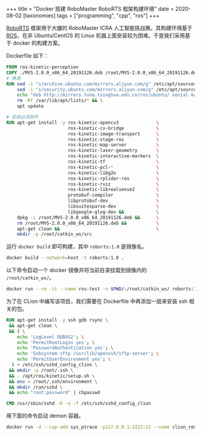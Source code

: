 +++
title = "Docker 搭建 RoboMaster RoboRTS 框架构建环境"
date = 2020-08-02
[taxonomies]
tags = ["programming", "cpp", "ros"]
+++

[RoboRTS] 框架用于大疆的 RoboMaster ICRA 人工智能挑战赛。其构建环境基于 [ROS]，在非 Ubuntu/CentOS 的 Linux 机器上面安装较为困难。于是我们采用基于 docker 的构建方案。

<!-- more -->
Dockerfile 如下：

```dockerfile
FROM ros:kinetic-perception
COPY ./MVS-2.0.0_x86_64_20191126.deb /root/MVS-2.0.0_x86_64_20191126.deb
# 换源
RUN sed -i "s/archive.ubuntu.com/mirrors.aliyun.com/g" /etc/apt/sources.list && \
    sed -i "s/security.ubuntu.com/mirrors.aliyun.com/g" /etc/apt/sources.list && \
    echo "deb http://mirrors.tuna.tsinghua.edu.cn/ros/ubuntu/ xenial main" > /etc/apt/sources.list.d/ros1-latest.list && \
    rm -Rf /var/lib/apt/lists/* && \
    apt update

# 安装必须软件
RUN apt-get install -y ros-kinetic-opencv3              \
                       ros-kinetic-cv-bridge            \
                       ros-kinetic-image-transport      \
                       ros-kinetic-stage-ros            \
                       ros-kinetic-map-server           \
                       ros-kinetic-laser-geometry       \
                       ros-kinetic-interactive-markers  \
                       ros-kinetic-tf                   \
                       ros-kinetic-pcl-*                \
                       ros-kinetic-libg2o               \
                       ros-kinetic-rplidar-ros          \
                       ros-kinetic-rviz                 \
                       ros-kinetic-librealsense2        \
                       protobuf-compiler                \
                       libprotobuf-dev                  \
                       libsuitesparse-dev               \
                       libgoogle-glog-dev &&            \
    dpkg -i /root/MVS-2.0.0_x86_64_20191126.deb &&      \
    rm /root/MVS-2.0.0_x86_64_20191126.deb &&           \
    apt-get clean &&                                    \
    mkdir -p /root/catkin_ws/src
```

运行 `docker build` 即可构建，其中 `roborts:1.0` 是镜像名。

```sh
docker build --network=host -t roborts:1.0 .
```

以下命令启动一个 docker 镜像并将当前目录挂载到镜像内的 `/root/catkin_ws/`。

```sh
docker run --rm -it --name ros-test -v $PWD/:/root/catkin_ws/ roborts:1.0
```

为了在 CLion 中编写该项目，我们需要在 Dockerfile 中再添加一层来安装 ssh 相关的包。

```dockerfile
RUN apt-get install -y ssh gdb rsync \
 && apt-get clean \
 && ( \
    echo 'LogLevel DEBUG2'; \
    echo 'PermitRootLogin yes'; \
    echo 'PasswordAuthentication yes'; \
    echo 'Subsystem sftp /usr/lib/openssh/sftp-server'; \
    echo 'PermitUserEnvironment yes'; \
  ) > /etc/ssh/sshd_config_clion \
 && mkdir -p /root/.ssh \
 && . /opt/ros/kinetic/setup.sh \
 && env > /root/.ssh/environment \
 && mkdir /run/sshd \
 && echo "root:password" | chpasswd

CMD /usr/sbin/sshd -D -e -f /etc/ssh/sshd_config_clion
```

用下面的命令启动 demon 容器。

```sh
docker run -d --cap-add sys_ptrace -p127.0.0.1:2222:22 --name clion_remote_env roborts:ssh
```

[RoboRTS]: https://github.com/RoboMaster/RoboRTS
[ROS]: https://www.ros.org/
